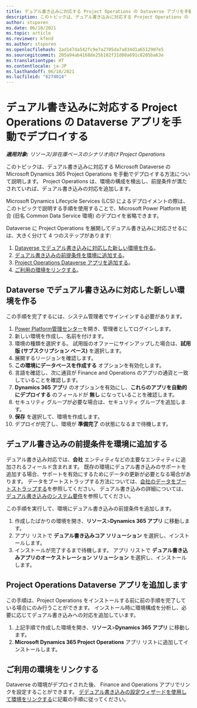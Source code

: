 ```yaml
---
title: デュアル書き込みに対応する Project Operations の Dataverse アプリを手動でデプロイする
description: このトピックは、デュアル書き込みに対応する Project Operations の Dataverse アプリを手動でデプロイする方法について説明します。
author: stsporen
ms.date: 06/18/2021
ms.topic: article
ms.reviewer: kfend
ms.author: stsporen
ms.openlocfilehash: 2ad147da542fc9e7a2705da7a834d1a6512907e5
ms.sourcegitcommit: 205a94ab4168de25b102f31d00a691c8205ba63e
ms.translationtype: HT
ms.contentlocale: ja-JP
ms.lasthandoff: 06/18/2021
ms.locfileid: "6274014"
---
```

# <a name="manually-deploy-the-project-operations-dataverse-app-with-dual-write-support"></a>デュアル書き込みに対応する Project Operations の Dataverse アプリを手動でデプロイする

_**適用対象:** リソース/非在庫ベースのシナリオ向け Project Operations_

このトピックは、デュアル書き込みに対応する Microsoft Dataverse の Microsoft Dynamics 365 Project Operations を手動でデプロイする方法について説明します。 Project Operations は、環境の構成を検出し、前提条件が満たされていれば、デュアル書き込みの対応を追加します。

Microsoft Dynamics Lifecycle Services (LCS) によるデプロイメントの際は、このトピックで説明する手順を使用することで、Microsoft Power Platform 統合 (旧名 Common Data Service 環境) のデプロイを省略できます。

Dataverse に Project Operations を展開してデュアル書き込みに対応させるには、大きく分けて 4 つのステップがあります:

1. [Dataverse でデュアル書き込みに対応した新しい環境を作る](#create)。
2. [デュアル書き込みの前提条件を環境に追加する](#prerequisites)。
3. [Project Operations Dataverse アプリを追加する](#dataverse)。
4. [ご利用の環境をリンクする](#link)。

## <a name="create-a-new-environment-in-dataverse-that-supports-dual-write"></a><a name="create"></a>Dataverse でデュアル書き込みに対応した新しい環境を作る

この手順を完了するには、システム管理者でサインインする必要があります。

1. [Power Platform管理センター](https://admin.powerplatform.com)を開き、管理者としてログインします。
2. 新しい環境を作成し、名前を付けます。
3. 環境の種類を選択する。 試用版のオファーにサインアップした場合は、**試用版 (サブスクリプション ベース)** を選択します。
4. 展開するリージョンを確認します。
5. **この環境にデータベースを作成する** オプションを有効化します。 
6. 言語を確認し、次に通貨が Finance and Operations のアプリの通貨と一致していることを確認します。
7. **Dynamics 365 アプリ** のオプションを有効にし、**これらのアプリを自動的にデプロイする** のフィールドが **無し** になっていることを確認します。
8. セキュリティ グループが必要な場合は、セキュリティ グループを追加します。
9. **保存** を選択して、環境を作成します。
10. デプロイが完了し、環境が **準備完了** の状態になるまで待機します。

## <a name="add-dual-write-prerequisites-to-the-environment"></a><a name="prerequisites"></a>デュアル書き込みの前提条件を環境に追加する

デュアル書き込み対応では、**会社** エンティティなどの主要なエンティティに追加されるフィールド含まれます。 既存の環境にデュアル書き込みのサポートを追加する場合、サポートを有効にするためにデータの更新が必要となる場合があります。 データをブートストラップする方法については、[会社のデータをブートストラップする](/dynamics365/fin-ops-core/dev-itpro/data-entities/dual-write/bootstrap-company-data)を参照してください。 デュアル書き込みの詳細については、[デュアル書き込みのシステム要件](/dynamics365/fin-ops-core/dev-itpro/data-entities/dual-write/dual-write-system-req)を参照してください。

この手順を実行して、環境にデュアル書き込みの前提条件を追加します。

1. 作成したばかりの環境を開き、**リソース**\>**Dynamics 365 アプリ** に移動します。
2. アプリ リストで **デュアル書き込みコア ソリューション** を選択し、インストールします。
3. インストールが完了するまで待機します。 アプリ リストで **デュアル書き込みアプリのオーケストレーション ソリューション** を選択し、インストールします。

## <a name="add-the-project-operations-dataverse-app"></a><a name="dataverse"></a>Project Operations Dataverse  アプリを追加します

この手順は、Project Operations をインストールする前に前の手順を完了している場合にのみ行うことができます。 インストール時に環境構成を分析し、必要に応じてデュアル書き込みへの対応を追加しています。

1. 上記手順で作成した環境を開き、**リソース**\>**Dynamics 365 アプリ** に移動します。
2. **Microsoft Dynamics 365 Project Operations** アプリ リストに追加してインストールします。

## <a name="link-your-environments"></a><a name="link"></a>ご利用の環境をリンクする

Dataverse の環境がデプロイされた後、 Finance and Operations アプリでリンクを設定することができます。 [デデュアル書き込みの設定ウィザードを使用して環境をリンクする](/dynamics365/fin-ops-core/dev-itpro/data-entities/dual-write/link-your-environment)に記載の手順に従ってください。
